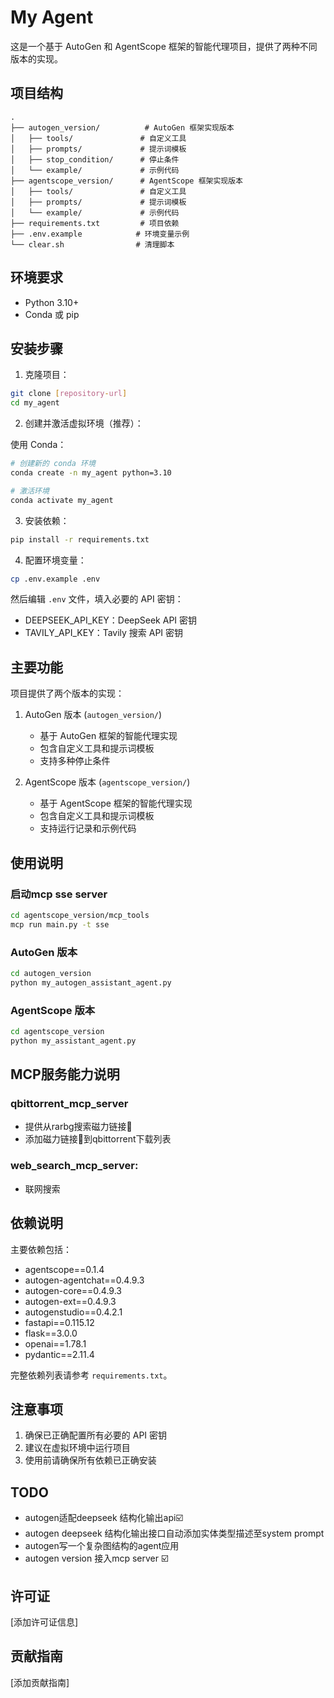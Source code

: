 # My Agent

这是一个基于 AutoGen 和 AgentScope 框架的智能代理项目，提供了两种不同版本的实现。

## 项目结构

```
.
├── autogen_version/          # AutoGen 框架实现版本
│   ├── tools/               # 自定义工具
│   ├── prompts/             # 提示词模板
│   ├── stop_condition/      # 停止条件
│   └── example/             # 示例代码
├── agentscope_version/      # AgentScope 框架实现版本
│   ├── tools/               # 自定义工具
│   ├── prompts/             # 提示词模板
│   └── example/             # 示例代码
├── requirements.txt         # 项目依赖
├── .env.example            # 环境变量示例
└── clear.sh                # 清理脚本
```

## 环境要求

- Python 3.10+
- Conda 或 pip

## 安装步骤

1. 克隆项目：

```bash
git clone [repository-url]
cd my_agent
```

2. 创建并激活虚拟环境（推荐）：

使用 Conda：

```bash
# 创建新的 conda 环境
conda create -n my_agent python=3.10

# 激活环境
conda activate my_agent
```

3. 安装依赖：

```bash
pip install -r requirements.txt
```

4. 配置环境变量：

```bash
cp .env.example .env
```

然后编辑 `.env` 文件，填入必要的 API 密钥：

- DEEPSEEK_API_KEY：DeepSeek API 密钥
- TAVILY_API_KEY：Tavily 搜索 API 密钥

## 主要功能

项目提供了两个版本的实现：

1. AutoGen 版本 (`autogen_version/`)
    - 基于 AutoGen 框架的智能代理实现
    - 包含自定义工具和提示词模板
    - 支持多种停止条件

2. AgentScope 版本 (`agentscope_version/`)
    - 基于 AgentScope 框架的智能代理实现
    - 包含自定义工具和提示词模板
    - 支持运行记录和示例代码

## 使用说明

### 启动mcp sse server

```bash
cd agentscope_version/mcp_tools
mcp run main.py -t sse
```

### AutoGen 版本

```bash
cd autogen_version
python my_autogen_assistant_agent.py
```

### AgentScope 版本

```bash
cd agentscope_version
python my_assistant_agent.py
```

## MCP服务能力说明

### qbittorrent_mcp_server

- 提供从rarbg搜索磁力链接🧲
- 添加磁力链接🧲到qbittorrent下载列表

### web_search_mcp_server:

- 联网搜索

## 依赖说明

主要依赖包括：

- agentscope==0.1.4
- autogen-agentchat==0.4.9.3
- autogen-core==0.4.9.3
- autogen-ext==0.4.9.3
- autogenstudio==0.4.2.1
- fastapi==0.115.12
- flask==3.0.0
- openai==1.78.1
- pydantic==2.11.4

完整依赖列表请参考 `requirements.txt`。

## 注意事项

1. 确保已正确配置所有必要的 API 密钥
2. 建议在虚拟环境中运行项目
3. 使用前请确保所有依赖已正确安装

## TODO

- autogen适配deepseek 结构化输出api☑️
- autogen deepseek 结构化输出接口自动添加实体类型描述至system prompt
- autogen写一个复杂图结构的agent应用
- autogen version 接入mcp server ☑️

## 许可证

[添加许可证信息]

## 贡献指南

[添加贡献指南]
